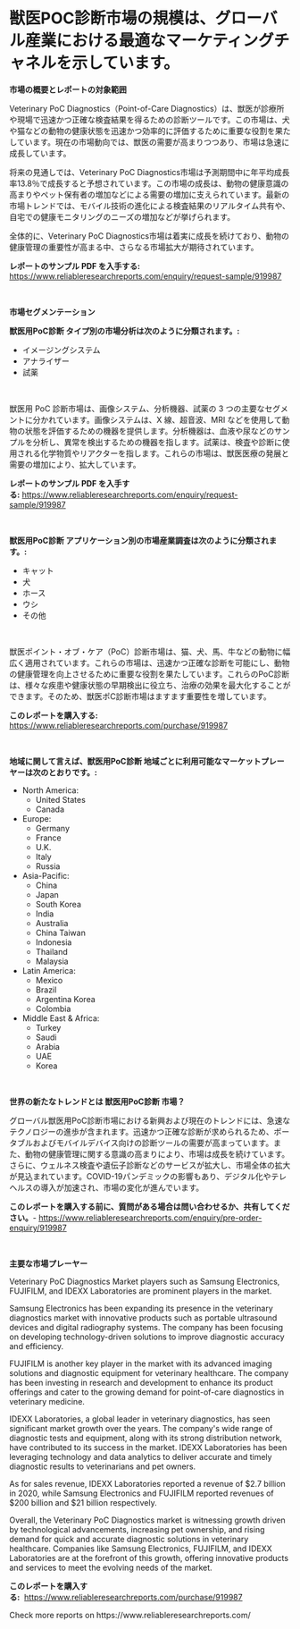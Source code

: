 <p><h1>獣医POC診断市場の規模は、グローバル産業における最適なマーケティングチャネルを示しています。</h1></p><p><strong>市場の概要とレポートの対象範囲</strong></p>
<p><p>Veterinary PoC Diagnostics（Point-of-Care Diagnostics）は、獣医が診療所や現場で迅速かつ正確な検査結果を得るための診断ツールです。この市場は、犬や猫などの動物の健康状態を迅速かつ効率的に評価するために重要な役割を果たしています。現在の市場動向では、獣医の需要が高まりつつあり、市場は急速に成長しています。</p><p>将来の見通しでは、Veterinary PoC Diagnostics市場は予測期間中に年平均成長率13.8％で成長すると予想されています。この市場の成長は、動物の健康意識の高まりやペット保有者の増加などによる需要の増加に支えられています。最新の市場トレンドでは、モバイル技術の進化による検査結果のリアルタイム共有や、自宅での健康モニタリングのニーズの増加などが挙げられます。</p><p>全体的に、Veterinary PoC Diagnostics市場は着実に成長を続けており、動物の健康管理の重要性が高まる中、さらなる市場拡大が期待されています。</p></p>
<p><strong>レポートのサンプル PDF を入手する:</strong> <a href="https://www.reliableresearchreports.com/enquiry/request-sample/919987">https://www.reliableresearchreports.com/enquiry/request-sample/919987</a></p>
<p>&nbsp;</p>
<p><strong>市場セグメンテーション</strong></p>
<p><strong>獣医用PoC診断 タイプ別の市場分析は次のように分類されます。:</strong></p>
<p><ul><li>イメージングシステム</li><li>アナライザー</li><li>試薬</li></ul></p>
<p>&nbsp;</p>
<p><p>獣医用 PoC 診断市場は、画像システム、分析機器、試薬の 3 つの主要なセグメントに分かれています。画像システムは、X 線、超音波、MRI などを使用して動物の状態を評価するための機器を提供します。分析機器は、血液や尿などのサンプルを分析し、異常を検出するための機器を指します。試薬は、検査や診断に使用される化学物質やリアクターを指します。これらの市場は、獣医医療の発展と需要の増加により、拡大しています。</p></p>
<p><strong>レポートのサンプル PDF を入手する:</strong>&nbsp;<a href="https://www.reliableresearchreports.com/enquiry/request-sample/919987">https://www.reliableresearchreports.com/enquiry/request-sample/919987</a></p>
<p>&nbsp;</p>
<p><strong> 獣医用PoC診断 アプリケーション別の市場産業調査は次のように分類されます。:</strong></p>
<p><ul><li>キャット</li><li>犬</li><li>ホース</li><li>ウシ</li><li>その他</li></ul></p>
<p>&nbsp;</p>
<p><p>獣医ポイント・オブ・ケア（PoC）診断市場は、猫、犬、馬、牛などの動物に幅広く適用されています。これらの市場は、迅速かつ正確な診断を可能にし、動物の健康管理を向上させるために重要な役割を果たしています。これらのPoC診断は、様々な疾患や健康状態の早期検出に役立ち、治療の効果を最大化することができます。そのため、獣医ポC診断市場はますます重要性を増しています。</p></p>
<p><strong>このレポートを購入する:</strong>&nbsp; <a href="https://www.reliableresearchreports.com/purchase/919987">https://www.reliableresearchreports.com/purchase/919987</a></p>
<p>&nbsp;</p>
<p><strong>地域に関して言えば、獣医用PoC診断 地域ごとに利用可能なマーケットプレーヤーは次のとおりです。:</strong></p>
<p><ul>
    <li>
        North America:
        <ul>
            <li>United States</li>
            <li>Canada</li>
        </ul>
    </li>
    <li>
        Europe:
        <ul>
            <li>Germany</li>
            <li>France</li>
            <li>U.K.</li>
            <li>Italy</li>
            <li>Russia</li>
        </ul>
    </li>
    <li>
        Asia-Pacific:
        <ul>
            <li>China</li>
            <li>Japan</li>
            <li>South Korea</li>
            <li>India</li>
            <li>Australia</li>
            <li>China Taiwan</li>
            <li>Indonesia</li>
            <li>Thailand</li>
            <li>Malaysia</li>
        </ul>
    </li>
    <li>
        Latin America:
        <ul>
            <li>Mexico</li>
            <li>Brazil</li>
            <li>Argentina Korea</li>
            <li>Colombia</li>
        </ul>
    </li>
    <li>
        Middle East & Africa:
        <ul>
            <li>Turkey</li>
            <li>Saudi</li>
            <li>Arabia</li>
            <li>UAE</li>
            <li>Korea</li>
        </ul>
    </li>
    </ul></p>
<p>&nbsp;</p>
<p><strong>世界の新たなトレンドとは 獣医用PoC診断 市場？</strong></p>
<p><p>グローバル獣医用PoC診断市場における新興および現在のトレンドには、急速なテクノロジーの進歩が含まれます。迅速かつ正確な診断が求められるため、ポータブルおよびモバイルデバイス向けの診断ツールの需要が高まっています。また、動物の健康管理に関する意識の高まりにより、市場は成長を続けています。さらに、ウェルネス検査や遺伝子診断などのサービスが拡大し、市場全体の拡大が見込まれています。COVID-19パンデミックの影響もあり、デジタル化やテレヘルスの導入が加速され、市場の変化が進んでいます。</p></p>
<p><strong>このレポートを購入する前に、質問がある場合は問い合わせるか、共有してください。</strong>- <a href="https://www.reliableresearchreports.com/enquiry/pre-order-enquiry/919987">https://www.reliableresearchreports.com/enquiry/pre-order-enquiry/919987</a></p>
<p>&nbsp;</p>
<p><strong>主要な市場プレーヤー</strong></p>
<p><p>Veterinary PoC Diagnostics Market players such as Samsung Electronics, FUJIFILM, and IDEXX Laboratories are prominent players in the market. </p><p>Samsung Electronics has been expanding its presence in the veterinary diagnostics market with innovative products such as portable ultrasound devices and digital radiography systems. The company has been focusing on developing technology-driven solutions to improve diagnostic accuracy and efficiency.</p><p>FUJIFILM is another key player in the market with its advanced imaging solutions and diagnostic equipment for veterinary healthcare. The company has been investing in research and development to enhance its product offerings and cater to the growing demand for point-of-care diagnostics in veterinary medicine.</p><p>IDEXX Laboratories, a global leader in veterinary diagnostics, has seen significant market growth over the years. The company's wide range of diagnostic tests and equipment, along with its strong distribution network, have contributed to its success in the market. IDEXX Laboratories has been leveraging technology and data analytics to deliver accurate and timely diagnostic results to veterinarians and pet owners.</p><p>As for sales revenue, IDEXX Laboratories reported a revenue of $2.7 billion in 2020, while Samsung Electronics and FUJIFILM reported revenues of $200 billion and $21 billion respectively.</p><p>Overall, the Veterinary PoC Diagnostics market is witnessing growth driven by technological advancements, increasing pet ownership, and rising demand for quick and accurate diagnostic solutions in veterinary healthcare. Companies like Samsung Electronics, FUJIFILM, and IDEXX Laboratories are at the forefront of this growth, offering innovative products and services to meet the evolving needs of the market.</p></p>
<p><strong>このレポートを購入する:</strong>&nbsp;&nbsp;<a href="https://www.reliableresearchreports.com/purchase/919987">https://www.reliableresearchreports.com/purchase/919987</a></p>
<p>Check more reports on https://www.reliableresearchreports.com/</p>